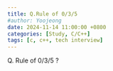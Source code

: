 ```yaml
---
title: Q.Rule of 0/3/5
#author: Yoojeong
date: 2024-11-14 11:00:00 +0800
categories: [Study, C/C++]
tags: [c, c++, tech interview]
---
```



Q. Rule of 0/3/5 ?    
  